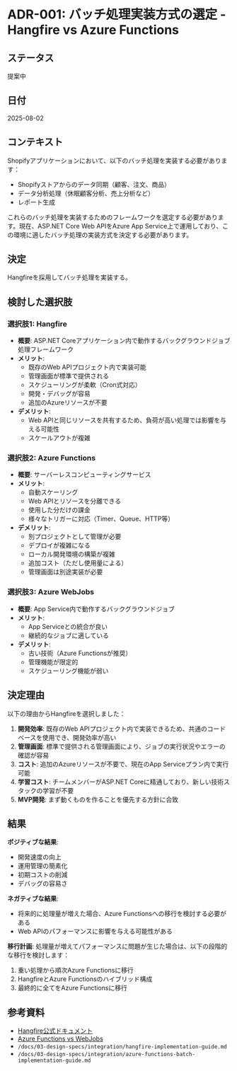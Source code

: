# ADR-001: バッチ処理実装方式の選定 - Hangfire vs Azure Functions

## ステータス
提案中

## 日付
2025-08-02

## コンテキスト
Shopifyアプリケーションにおいて、以下のバッチ処理を実装する必要があります：
- Shopifyストアからのデータ同期（顧客、注文、商品）
- データ分析処理（休眠顧客分析、売上分析など）
- レポート生成

これらのバッチ処理を実装するためのフレームワークを選定する必要があります。現在、ASP.NET Core Web APIをAzure App Service上で運用しており、この環境に適したバッチ処理の実装方式を決定する必要があります。

## 決定
Hangfireを採用してバッチ処理を実装する。

## 検討した選択肢

### 選択肢1: Hangfire
- **概要**: ASP.NET Coreアプリケーション内で動作するバックグラウンドジョブ処理フレームワーク
- **メリット**:
  - 既存のWeb APIプロジェクト内で実装可能
  - 管理画面が標準で提供される
  - スケジューリングが柔軟（Cron式対応）
  - 開発・デバッグが容易
  - 追加のAzureリソースが不要
- **デメリット**:
  - Web APIと同じリソースを共有するため、負荷が高い処理では影響を与える可能性
  - スケールアウトが複雑

### 選択肢2: Azure Functions
- **概要**: サーバーレスコンピューティングサービス
- **メリット**:
  - 自動スケーリング
  - Web APIとリソースを分離できる
  - 使用した分だけの課金
  - 様々なトリガーに対応（Timer、Queue、HTTP等）
- **デメリット**:
  - 別プロジェクトとして管理が必要
  - デプロイが複雑になる
  - ローカル開発環境の構築が複雑
  - 追加コスト（ただし使用量による）
  - 管理画面は別途実装が必要

### 選択肢3: Azure WebJobs
- **概要**: App Service内で動作するバックグラウンドジョブ
- **メリット**:
  - App Serviceとの統合が良い
  - 継続的なジョブに適している
- **デメリット**:
  - 古い技術（Azure Functionsが推奨）
  - 管理機能が限定的
  - スケジューリング機能が弱い

## 決定理由
以下の理由からHangfireを選択しました：

1. **開発効率**: 既存のWeb APIプロジェクト内で実装できるため、共通のコードベースを使用でき、開発効率が高い
2. **管理画面**: 標準で提供される管理画面により、ジョブの実行状況やエラーの確認が容易
3. **コスト**: 追加のAzureリソースが不要で、現在のApp Serviceプラン内で実行可能
4. **学習コスト**: チームメンバーがASP.NET Coreに精通しており、新しい技術スタックの学習が不要
5. **MVP開発**: まず動くものを作ることを優先する方針に合致

## 結果
**ポジティブな結果**:
- 開発速度の向上
- 運用管理の簡素化
- 初期コストの削減
- デバッグの容易さ

**ネガティブな結果**:
- 将来的に処理量が増えた場合、Azure Functionsへの移行を検討する必要がある
- Web APIのパフォーマンスに影響を与える可能性がある

**移行計画**:
処理量が増えてパフォーマンスに問題が生じた場合は、以下の段階的な移行を検討します：
1. 重い処理から順次Azure Functionsに移行
2. HangfireとAzure Functionsのハイブリッド構成
3. 最終的に全てをAzure Functionsに移行

## 参考資料
- [Hangfire公式ドキュメント](https://www.hangfire.io/)
- [Azure Functions vs WebJobs](https://docs.microsoft.com/en-us/azure/azure-functions/functions-compare-logic-apps-ms-flow-webjobs)
- `/docs/03-design-specs/integration/hangfire-implementation-guide.md`
- `/docs/03-design-specs/integration/azure-functions-batch-implementation-guide.md`